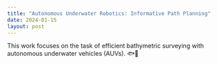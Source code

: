 ```yaml
---
title: "Autonomous Underwater Robotics: Informative Path Planning"
date: 2024-01-15
layout: post
---
```


This work focuses on the task of efficient bathymetric surveying with autonomous underwater vehicles (AUVs). 🐟🌊
